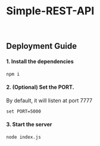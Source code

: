 # Simple-REST-API

<br />

## Deployment Guide

#### 1. Install the dependencies
```
npm i
```

#### 2. **(Optional)** Set the PORT.
    
By default, it will listen at port 7777
```
set PORT=5000
```

#### 3. Start the server
```
node index.js
```

